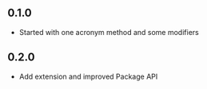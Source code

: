 ## 0.1.0
- Started with one acronym method and some modifiers
## 0.2.0
- Add extension and improved Package API
